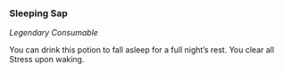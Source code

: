 ### Sleeping Sap
_Legendary Consumable_

You can drink this potion to fall asleep for a full night’s rest. You clear all Stress upon waking.